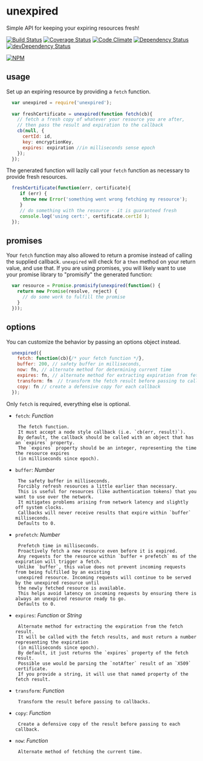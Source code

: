 # unexpired                          

Simple API for keeping your expiring resources fresh! 

[![Build Status](https://travis-ci.org/jamestalmage/unexpired.svg?branch=master)](https://travis-ci.org/jamestalmage/unexpired)
[![Coverage Status](https://coveralls.io/repos/jamestalmage/unexpired/badge.svg?branch=master)](https://coveralls.io/r/jamestalmage/unexpired?branch=master)
[![Code Climate](https://codeclimate.com/github/jamestalmage/unexpired/badges/gpa.svg)](https://codeclimate.com/github/jamestalmage/unexpired)
[![Dependency Status](https://david-dm.org/jamestalmage/unexpired.svg)](https://david-dm.org/jamestalmage/unexpired)
[![devDependency Status](https://david-dm.org/jamestalmage/unexpired/dev-status.svg)](https://david-dm.org/jamestalmage/unexpired#info=devDependencies)

[![NPM](https://nodei.co/npm/unexpired.png)](https://www.npmjs.com/package/unexpired/)

## usage

Set up an expiring resource by providing a `fetch` function.

```javascript
  var unexpired = require('unexpired');
  
  var freshCertificate = unexpired(function fetch(cb){
    // fetch a fresh copy of whatever your resource you are after,
    // then pass the result and expiration to the callback
    cb(null, {
      certId: id,
      key: encryptionKey,
      expires: expiration //in milliseconds sense epoch
    });
  });
```

The generated function will lazily call your `fetch` function as necessary to provide fresh resources.

```javascript
  freshCertificate(function(err, certificate){
     if (err) {
      throw new Error('something went wrong fetching my resource');
     }
     // do something with the resource - it is guaranteed fresh
     console.log('using cert:', certificate.certId );
  });
```

## promises
Your `fetch` function may also allowed to return a promise instead of calling the supplied callback.
`unexpired` will check for a `then` method on your return value, and use that. If you are using promises,
you will likely want to use your promise library to "promisify" the generated function:

```javascript
  var resource = Promise.promisify(unexpired(function() {
    return new Promise(resolve, reject) {
      // do some work to fulfill the promise
    }
  }));
```

## options

You can customize the behavior by passing an options object instead.

```javascript
  unexpired({
    fetch: function(cb){/* your fetch function */},
    buffer: 200, // safety buffer in milliseconds,
    now: fn, // alternate method for determining current time
    expires: fn, // alternate method for extracting expiration from fetch result
    transform: fn  // transform the fetch result before passing to callbacks
    copy: fn // create a defensive copy for each callback
  });
```

Only `fetch` is required, everything else is optional.

  * `fetch`: _Function_
  
         The fetch function. 
         It must accept a node style callback (i.e. `cb(err, result)`).
         By default, the callback should be called with an object that has an `expires` property.
         The `expires` property should be an integer, representing the time the resource expires 
         (in milliseconds since epoch).
         
  * `buffer`: _Number_
  
         The safety buffer in milliseconds.
         Forcibly refresh resources a little earlier than necessary.
         This is useful for resources (like authentication tokens) that you want to use over the network. 
         It mitigates problems arising from network latency and slightly off system clocks.
         Callbacks will never receive results that expire within `buffer` milliseconds.
         Defaults to 0.
         
  * `prefetch`: _Number_
  
         Prefetch time in milliseconds.
         Proactively fetch a new resource even before it is expired.
         Any requests for the resource within `buffer + prefetch` ms of the expiration will trigger a fetch.
         Unlike `buffer`, this value does not prevent incoming requests from being fulfilled by an existing
         unexpired resource. Incoming requests will continue to be served by the unexpired resource until
         the newly fetched resource is available.
         This helps avoid latency on incoming requests by ensuring there is always an unexpired resource ready to go.
         Defaults to 0.

  * `expires`: _Function_ or _String_
  
         Alternate method for extracting the expiration from the fetch result.
         It will be called with the fetch results, and must return a number representing the expiration 
         (in milliseconds since epoch).
         By default, it just returns the `expires` property of the fetch result.
         Possible use would be parsing the `notAfter` result of an `X509` certificate.
         If you provide a string, it will use that named property of the fetch result.

  * `transform`: _Function_
  
         Transform the result before passing to callbacks.
         
  * `copy`: _Function_
  
         Create a defensive copy of the result before passing to each callback.
         
  * `now`: _Function_

         Alternate method of fetching the current time.